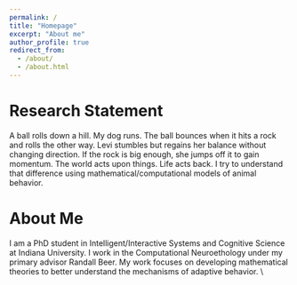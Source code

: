 ```yaml
---
permalink: /
title: "Homepage"
excerpt: "About me"
author_profile: true
redirect_from: 
  - /about/
  - /about.html
---
```

Research Statement
==========================
A ball rolls down a hill. My dog runs. The ball bounces when it 
hits a rock and rolls the 
other way. Levi stumbles but regains her balance without changing direction. 
If the rock is big enough, she jumps off it to gain momentum.
The world acts upon things. 
Life acts back.
I try to understand that difference using
mathematical/computational models of animal behavior. 

About Me
=========
I am a PhD student in Intelligent/Interactive Systems and Cognitive Science at Indiana University. 
I work in the Computational Neuroethology under my primary advisor Randall Beer. My work
focuses on developing mathematical theories to better understand the mechanisms of adaptive behavior.
\\


